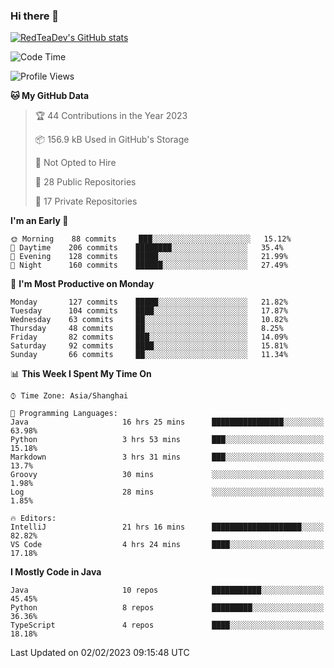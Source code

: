 ### Hi there 👋

<!--
**RedTeaDev/RedTeaDev** is a ✨ _special_ ✨ repository because its `README.md` (this file) appears on your GitHub profile.

Here are some ideas to get you started:

- 🔭 I’m currently working on ...
- 🌱 I’m currently learning ...
- 👯 I’m looking to collaborate on ...
- 🤔 I’m looking for help with ...
- 💬 Ask me about ...
- 📫 How to reach me: ...
- 😄 Pronouns: ...
- ⚡ Fun fact: ...
-->

<!--
[![wakatime](https://wakatime.com/badge/user/6b101ed0-04c0-4490-9283-eb61f2efff96.svg)](https://wakatime.com/@6b101ed0-04c0-4490-9283-eb61f2efff96)
!-->

[![RedTeaDev's GitHub stats](https://github-readme-stats.vercel.app/api?username=RedTeaDev)](https://github.com/anuraghazra/github-readme-stats)
<!--
[![willianrod's wakatime stats](https://github-readme-stats.vercel.app/api/wakatime?username=RedTeaDev)](https://github.com/anuraghazra/github-readme-stats)
!-->
<!--START_SECTION:waka-->
![Code Time](http://img.shields.io/badge/Code%20Time-1%2C180%20hrs%2044%20mins-blue)

![Profile Views](http://img.shields.io/badge/Profile%20Views-0-blue)

**🐱 My GitHub Data** 

> 🏆 44 Contributions in the Year 2023
 > 
> 📦 156.9 kB Used in GitHub's Storage 
 > 
> 🚫 Not Opted to Hire
 > 
> 📜 28 Public Repositories 
 > 
> 🔑 17 Private Repositories  
 > 
**I'm an Early 🐤** 

```text
🌞 Morning    88 commits     ███░░░░░░░░░░░░░░░░░░░░░░   15.12% 
🌆 Daytime    206 commits    ████████░░░░░░░░░░░░░░░░░   35.4% 
🌃 Evening    128 commits    █████░░░░░░░░░░░░░░░░░░░░   21.99% 
🌙 Night      160 commits    ██████░░░░░░░░░░░░░░░░░░░   27.49%

```
📅 **I'm Most Productive on Monday** 

```text
Monday       127 commits    █████░░░░░░░░░░░░░░░░░░░░   21.82% 
Tuesday      104 commits    ████░░░░░░░░░░░░░░░░░░░░░   17.87% 
Wednesday    63 commits     ██░░░░░░░░░░░░░░░░░░░░░░░   10.82% 
Thursday     48 commits     ██░░░░░░░░░░░░░░░░░░░░░░░   8.25% 
Friday       82 commits     ███░░░░░░░░░░░░░░░░░░░░░░   14.09% 
Saturday     92 commits     ████░░░░░░░░░░░░░░░░░░░░░   15.81% 
Sunday       66 commits     ██░░░░░░░░░░░░░░░░░░░░░░░   11.34%

```


📊 **This Week I Spent My Time On** 

```text
⌚︎ Time Zone: Asia/Shanghai

💬 Programming Languages: 
Java                     16 hrs 25 mins      ████████████████░░░░░░░░░   63.98% 
Python                   3 hrs 53 mins       ███░░░░░░░░░░░░░░░░░░░░░░   15.18% 
Markdown                 3 hrs 31 mins       ███░░░░░░░░░░░░░░░░░░░░░░   13.7% 
Groovy                   30 mins             ░░░░░░░░░░░░░░░░░░░░░░░░░   1.98% 
Log                      28 mins             ░░░░░░░░░░░░░░░░░░░░░░░░░   1.85%

🔥 Editors: 
IntelliJ                 21 hrs 16 mins      ████████████████████░░░░░   82.82% 
VS Code                  4 hrs 24 mins       ████░░░░░░░░░░░░░░░░░░░░░   17.18%

```

**I Mostly Code in Java** 

```text
Java                     10 repos            ███████████░░░░░░░░░░░░░░   45.45% 
Python                   8 repos             █████████░░░░░░░░░░░░░░░░   36.36% 
TypeScript               4 repos             ████░░░░░░░░░░░░░░░░░░░░░   18.18%

```



 Last Updated on 02/02/2023 09:15:48 UTC
<!--END_SECTION:waka-->



